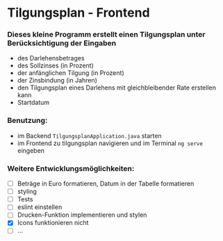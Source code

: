 # Tilgungsplan - Frontend

### Dieses kleine Programm erstellt einen Tilgungsplan unter Berücksichtigung der Eingaben
- des Darlehensbetrages
- des Sollzinses (in Prozent)
- der anfänglichen Tilgung (in Prozent)
- der Zinsbindung (in Jahren)
- den Tilgungsplan eines Darlehens mit gleichbleibender Rate erstellen kann
- Startdatum

### Benutzung:
- im Backend ```TilgungsplanApplication.java``` starten
- im Frontend zu tilgungsplan navigieren und im Terminal ```ng serve``` eingeben

### Weitere Entwicklungsmöglichkeiten:
- [ ] Beträge in Euro formatieren, Datum in der Tabelle formatieren
- [ ] styling
- [ ] Tests
- [ ] eslint einstellen
- [ ] Drucken-Funktion implementieren und stylen
- [x] Icons funktionieren nicht
- [ ] ...